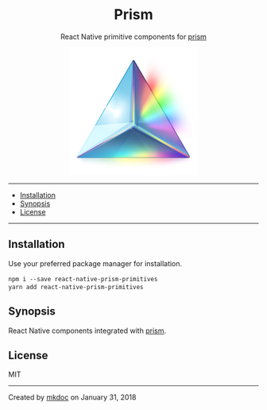 <h1 align="center">Prism</h1>
<p align="center">React Native primitive components for <a href="https://github.com/fika-community/prism">prism</a></p>
<p align="center">
  <img width="256" height="256" src="https://raw.githubusercontent.com/fika-community/prism/master/prism.png" />
</p>

---

- [Installation](#installation)
- [Synopsis](#synopsis)
- [License](#license)

---

## Installation

Use your preferred package manager for installation.

```
npm i --save react-native-prism-primitives
yarn add react-native-prism-primitives
```

## Synopsis

React Native components integrated with [prism](https://github.com/fika-community/prism).

## License

MIT

---

Created by [mkdoc](https://github.com/mkdoc/mkdoc) on January 31, 2018

[prism]: https://github.com/fika-community/prism

